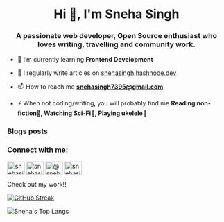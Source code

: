 <h1 align="center">Hi 👋, I'm Sneha Singh</h1>
<h3 align="center">A passionate web developer, Open Source enthusiast who loves writing, travelling and community work.</h3>


- 🌱 I’m currently learning **Frontend Development**

- 📝 I regularly write articles on [snehasingh.hashnode.dev](snehasingh.hashnode.dev)

- 📫 How to reach me **snehasingh7395@gmail.com**

- ⚡ When not coding/writing, you will probably find me **Reading non-fiction📖, Watching Sci-Fi🚀, Playing ukelele🎻**

### Blogs posts
<!-- BLOG-POST-LIST:START -->
<!-- BLOG-POST-LIST:END -->

<h3 align="left">Connect with me:</h3>
<p align="left">
<a href="https://twitter.com/snehasingh_27" target="blank"><img align="center" src="https://raw.githubusercontent.com/rahuldkjain/github-profile-readme-generator/master/src/images/icons/Social/twitter.svg" alt="snehasingh_27" height="30" width="40" /></a>
<a href="https://linkedin.com/in/snehasinghin" target="blank"><img align="center" src="https://raw.githubusercontent.com/rahuldkjain/github-profile-readme-generator/master/src/images/icons/Social/linked-in-alt.svg" alt="snehasinghin" height="30" width="40" /></a>
<a href="https://hashnode.com/@snehasingh277" target="blank"><img align="center" src="https://raw.githubusercontent.com/rahuldkjain/github-profile-readme-generator/master/src/images/icons/Social/hashnode.svg" alt="@snehasingh277" height="30" width="40" /></a>
<a href="https://www.leetcode.com/snehasingh_27" target="blank"><img align="center" src="https://raw.githubusercontent.com/rahuldkjain/github-profile-readme-generator/master/src/images/icons/Social/leet-code.svg" alt="snehasingh_27" height="30" width="40" /></a>

</p>



Check out my work!!

[![GitHub Streak](http://github-readme-streak-stats.herokuapp.com?user=snehaio&theme=radical)](https://git.io/streak-stats)

![Sneha's Top Langs](https://github-readme-stats.vercel.app/api/top-langs/?username=snehaio&layout=compact&theme=radical)




